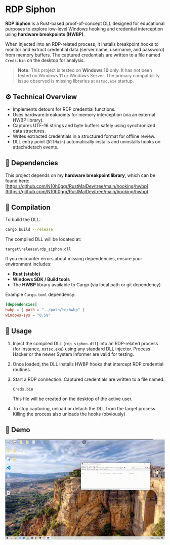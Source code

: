 # RDP Siphon

**RDP Siphon** is a Rust-based proof-of-concept DLL designed for educational purposes to explore low-level Windows hooking and credential interception using **hardware breakpoints (HWBP)**.

When injected into an RDP-related process, it installs breakpoint hooks to monitor and extract credential data (server name, username, and password) from memory buffers. The captured credentials are written to a file named `Creds.bin` on the desktop for analysis.

> **Note:** This project is tested on **Windows 10** only. It has not been tested on Windows 11 or Windows Server. The primary compatibility issue observed is missing libraries at `mstsc.exe` startup.

## ⚙️ Technical Overview

* Implements detours for RDP credential functions.
* Uses hardware breakpoints for memory interception (via an external HWBP library).
* Captures UTF-16 strings and byte buffers safely using synchronized data structures.
* Writes extracted credentials in a structured format for offline review.
* DLL entry point (`DllMain`) automatically installs and uninstalls hooks on attach/detach events.

## 🧩 Dependencies

This project depends on my **hardware breakpoint library**, which can be found here:
[https://github.com/N10h0ggr/RustMalDev/tree/main/hooking/hwbp](https://github.com/N10h0ggr/RustMalDev/tree/main/hooking/hwbp)

## 🧱 Compilation

To build the DLL:

```bash
cargo build --release
```

The compiled DLL will be located at:

```
target\release\rdp_siphon.dll
```

If you encounter errors about missing dependencies, ensure your environment includes:

* **Rust (stable)**
* **Windows SDK / Build tools**
* The **HWBP** library available to Cargo (via local path or git dependency)

Example `Cargo.toml` dependency:

```toml
[dependencies]
hwbp = { path = "../path/to/hwbp" }
windows-sys = "0.59"
```

## 🚀 Usage

1. Inject the compiled DLL (`rdp_siphon.dll`) into an RDP-related process (for instance, `mstsc.exe`) using any standard DLL injector. Process Hacker or the newer System Informer are valid for testing.

2. Once loaded, the DLL installs HWBP hooks that intercept RDP credential routines.

3. Start a RDP connection. Captured credentials are written to a file named:

   ```
   Creds.bin
   ```

   This file will be created on the desktop of the active user.

4. To stop capturing, unload or detach the DLL from the target process. Killing the process also unloads the hooks (obviously)

## 🎥 Demo
![Demo preview](demo.gif)

